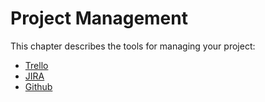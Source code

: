 # Project Management

This chapter describes the tools for managing your project:

* [Trello](./trello.md)
* [JIRA](./jira.md)
* [Github](../scm/github.md)


